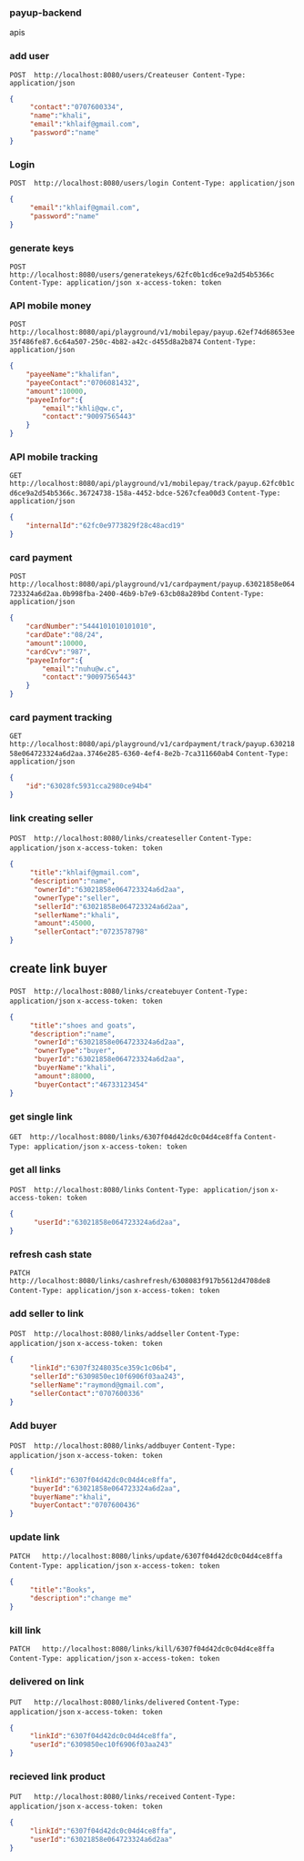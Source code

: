 ### payup-backend
apis

### add user

`POST  http://localhost:8080/users/Createuser
Content-Type: application/json`

```json
{
     "contact":"0707600334", 
     "name":"khali",
     "email":"khlaif@gmail.com",
     "password":"name"
}
```

### Login
`POST  http://localhost:8080/users/login
Content-Type: application/json`

```json
{
     "email":"khlaif@gmail.com",
     "password":"name"
}
```

### generate keys
`POST  http://localhost:8080/users/generatekeys/62fc0b1cd6ce9a2d54b5366c`
`
Content-Type: application/json
x-access-token: token
`


### API mobile money
`POST  http://localhost:8080/api/playground/v1/mobilepay/payup.62ef74d68653ee35f486fe87.6c64a507-250c-4b82-a42c-d455d8a2b874`
`Content-Type: application/json`

```json
{
    "payeeName":"khalifan",
    "payeeContact":"0706081432", 
    "amount":10000, 
    "payeeInfor":{
        "email":"khli@qw.c",
        "contact":"90097565443"
    }
}
```

### API mobile tracking
`GET   http://localhost:8080/api/playground/v1/mobilepay/track/payup.62fc0b1cd6ce9a2d54b5366c.36724738-158a-4452-bdce-5267cfea00d3`
`Content-Type: application/json`

```json
{
    "internalId":"62fc0e9773829f28c48acd19"
}
```

### card payment
`POST  http://localhost:8080/api/playground/v1/cardpayment/payup.63021858e064723324a6d2aa.0b998fba-2400-46b9-b7e9-63cb08a289bd`
`Content-Type: application/json`

```json
{
    "cardNumber":"5444101010101010",
    "cardDate":"08/24", 
    "amount":10000, 
    "cardCvv":"987",
    "payeeInfor":{
        "email":"nuhu@w.c",
        "contact":"90097565443"
    }
}
```

### card payment tracking
`GET  http://localhost:8080/api/playground/v1/cardpayment/track/payup.63021858e064723324a6d2aa.3746e285-6360-4ef4-8e2b-7ca311660ab4`
`Content-Type: application/json`

```json
{
    "id":"63028fc5931cca2980ce94b4"
}
```

### link creating seller
`POST  http://localhost:8080/links/createseller`
`Content-Type: application/json`
`x-access-token: token`

```json
{
     "title":"khlaif@gmail.com",
     "description":"name",
      "ownerId":"63021858e064723324a6d2aa",
      "ownerType":"seller",
      "sellerId":"63021858e064723324a6d2aa",
      "sellerName":"khali",
      "amount":45000,
      "sellerContact":"0723578798"
}
```

## create link buyer
`POST  http://localhost:8080/links/createbuyer`
`Content-Type: application/json`
`x-access-token: token`

```json
{
     "title":"shoes and goats",
     "description":"name",
      "ownerId":"63021858e064723324a6d2aa",
      "ownerType":"buyer",
      "buyerId":"63021858e064723324a6d2aa",
      "buyerName":"khali",
      "amount":88000,
      "buyerContact":"46733123454"
}
```

### get single link
`GET  http://localhost:8080/links/6307f04d42dc0c04d4ce8ffa`
`Content-Type: application/json`
`x-access-token: token`

### get all links
`POST  http://localhost:8080/links`
`Content-Type: application/json`
`x-access-token: token`

```json
{
      "userId":"63021858e064723324a6d2aa",
}
```

### refresh cash state
`PATCH  http://localhost:8080/links/cashrefresh/6308083f917b5612d4708de8`
`Content-Type: application/json`
`x-access-token: token`

### add seller to link
`POST  http://localhost:8080/links/addseller`
`Content-Type: application/json`
`x-access-token: token`

```json
{
     "linkId":"6307f3248035ce359c1c06b4", 
     "sellerId":"6309850ec10f6906f03aa243",
     "sellerName":"raymond@gmail.com",
     "sellerContact":"0707600336"
}
```

### Add buyer
`POST  http://localhost:8080/links/addbuyer`
`Content-Type: application/json`
`x-access-token: token`

```json
{
     "linkId":"6307f04d42dc0c04d4ce8ffa", 
     "buyerId":"63021858e064723324a6d2aa",
     "buyerName":"khali",
     "buyerContact":"0707600436"
}
```

### update link
`PATCH   http://localhost:8080/links/update/6307f04d42dc0c04d4ce8ffa`
`Content-Type: application/json`
`x-access-token: token`

```json
{
     "title":"Books",
     "description":"change me"
}
```

### kill  link
`PATCH   http://localhost:8080/links/kill/6307f04d42dc0c04d4ce8ffa`
`Content-Type: application/json`
`x-access-token: token`

### delivered on link
`PUT   http://localhost:8080/links/delivered`
`Content-Type: application/json`
`x-access-token: token`

```json
{
     "linkId":"6307f04d42dc0c04d4ce8ffa",
     "userId":"6309850ec10f6906f03aa243"
}
```

### recieved link product
`PUT   http://localhost:8080/links/received`
`Content-Type: application/json`
`x-access-token: token`

```json
{
     "linkId":"6307f04d42dc0c04d4ce8ffa",
     "userId":"63021858e064723324a6d2aa"
}
```
